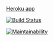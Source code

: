 [Heroku app](https://ruby-ewpa.herokuapp.com/breweries)

[![Build Status](https://travis-ci.org/hanzusd/ruby-wepa-projekti.svg?branch=master)](https://travis-ci.org/hanzusd/ruby-wepa-projekti)

[![Maintainability](https://api.codeclimate.com/v1/badges/69140ba86f45be738b1b/maintainability)](https://codeclimate.com/github/hanzusd/ruby-wepa-projekti/maintainability)